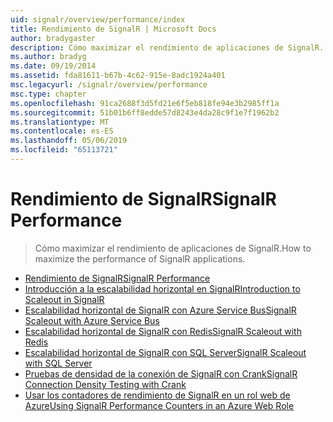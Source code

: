 ```yaml
---
uid: signalr/overview/performance/index
title: Rendimiento de SignalR | Microsoft Docs
author: bradygaster
description: Cómo maximizar el rendimiento de aplicaciones de SignalR.
ms.author: bradyg
ms.date: 09/19/2014
ms.assetid: fda81611-b67b-4c62-915e-8adc1924a401
msc.legacyurl: /signalr/overview/performance
msc.type: chapter
ms.openlocfilehash: 91ca2688f3d5fd21e6f5eb818fe94e3b2985ff1a
ms.sourcegitcommit: 51b01b6ff8edde57d8243e4da28c9f1e7f1962b2
ms.translationtype: MT
ms.contentlocale: es-ES
ms.lasthandoff: 05/06/2019
ms.locfileid: "65113721"
---
```

# <a name="signalr-performance"></a><span data-ttu-id="1c348-103">Rendimiento de SignalR</span><span class="sxs-lookup"><span data-stu-id="1c348-103">SignalR Performance</span></span>

> <span data-ttu-id="1c348-104">Cómo maximizar el rendimiento de aplicaciones de SignalR.</span><span class="sxs-lookup"><span data-stu-id="1c348-104">How to maximize the performance of SignalR applications.</span></span>

- [<span data-ttu-id="1c348-105">Rendimiento de SignalR</span><span class="sxs-lookup"><span data-stu-id="1c348-105">SignalR Performance</span></span>](signalr-performance.md)
- [<span data-ttu-id="1c348-106">Introducción a la escalabilidad horizontal en SignalR</span><span class="sxs-lookup"><span data-stu-id="1c348-106">Introduction to Scaleout in SignalR</span></span>](scaleout-in-signalr.md)
- [<span data-ttu-id="1c348-107">Escalabilidad horizontal de SignalR con Azure Service Bus</span><span class="sxs-lookup"><span data-stu-id="1c348-107">SignalR Scaleout with Azure Service Bus</span></span>](scaleout-with-windows-azure-service-bus.md)
- [<span data-ttu-id="1c348-108">Escalabilidad horizontal de SignalR con Redis</span><span class="sxs-lookup"><span data-stu-id="1c348-108">SignalR Scaleout with Redis</span></span>](scaleout-with-redis.md)
- [<span data-ttu-id="1c348-109">Escalabilidad horizontal de SignalR con SQL Server</span><span class="sxs-lookup"><span data-stu-id="1c348-109">SignalR Scaleout with SQL Server</span></span>](scaleout-with-sql-server.md)
- [<span data-ttu-id="1c348-110">Pruebas de densidad de la conexión de SignalR con Crank</span><span class="sxs-lookup"><span data-stu-id="1c348-110">SignalR Connection Density Testing with Crank</span></span>](signalr-connection-density-testing-with-crank.md)
- [<span data-ttu-id="1c348-111">Usar los contadores de rendimiento de SignalR en un rol web de Azure</span><span class="sxs-lookup"><span data-stu-id="1c348-111">Using SignalR Performance Counters in an Azure Web Role</span></span>](using-signalr-performance-counters-in-an-azure-web-role.md)

